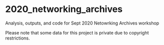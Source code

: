 # 2020_networking_archives
Analysis, outputs, and code for Sept 2020 Netowrking Archives workshop

Please note that some data for this project is private due to copyright restrictions.
